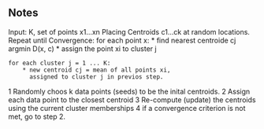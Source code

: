 ## Notes

Input: K, set of points x1...xn
Placing Centroids c1...ck at random locations.
Repeat until Convergence:
    for each point x:
        * find nearest centroide cj   argmin D(x, c)
        * assign the point xi to cluster j

    for each cluster j = 1 ... K:
        * new centroid cj = mean of all points xi,
          assigned to cluster j in previos step.

    
1 Randomly choos k data points (seeds) to be the inital centroids.
2 Assign each data point to the closest centroid
3 Re-compute (update) the centroids using the current cluster memberships
4 if a convergence criterion is not met, go to step 2.

